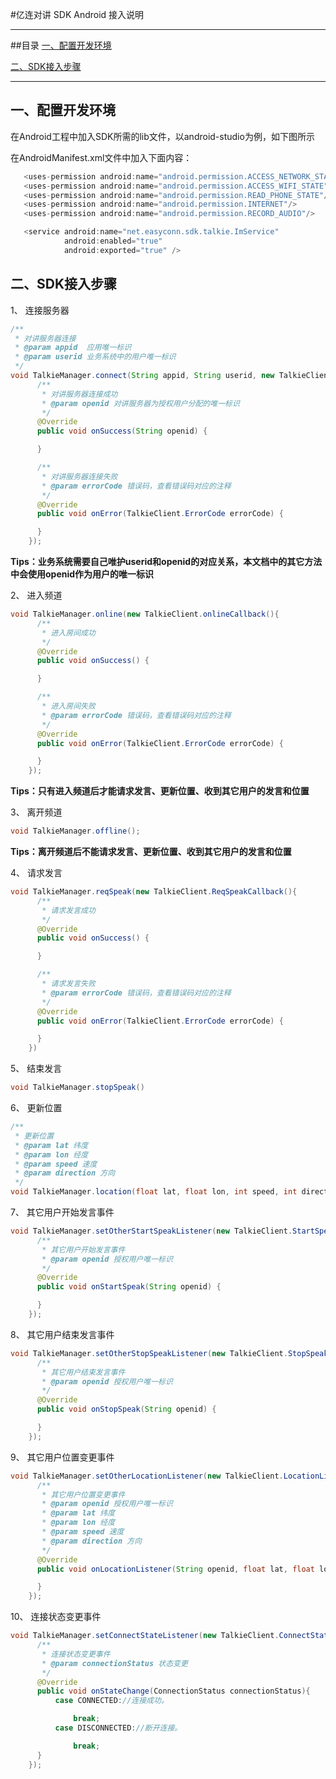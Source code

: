 #亿连对讲 SDK Android 接入说明


---------------
##目录
[一、配置开发环境](#配置开发环境)

[二、SDK接入步骤](#SDK接入步骤)

------------------

<h2 id="配置开发环境">一、配置开发环境</h2>

在Android工程中加入SDK所需的lib文件，以android-studio为例，如下图所示

在AndroidManifest.xml文件中加入下面内容：
```java
   <uses-permission android:name="android.permission.ACCESS_NETWORK_STATE"/>
   <uses-permission android:name="android.permission.ACCESS_WIFI_STATE"/>
   <uses-permission android:name="android.permission.READ_PHONE_STATE"/>
   <uses-permission android:name="android.permission.INTERNET"/>
   <uses-permission android:name="android.permission.RECORD_AUDIO"/>

   <service android:name="net.easyconn.sdk.talkie.ImService"
            android:enabled="true"
            android:exported="true" />
```

<h2 id="SDK接入步骤">二、SDK接入步骤</h2>

1、 连接服务器
```java
/**
 * 对讲服务器连接
 * @param appid  应用唯一标识
 * @param userid 业务系统中的用户唯一标识
 */
void TalkieManager.connect(String appid, String userid, new TalkieClient.ConnectCallback(){
      /**
       * 对讲服务器连接成功
       * @param openid 对讲服务器为授权用户分配的唯一标识
       */
      @Override
      public void onSuccess(String openid) {

      }

      /**
       * 对讲服务器连接失败
       * @param errorCode 错误码，查看错误码对应的注释
       */
      @Override
      public void onError(TalkieClient.ErrorCode errorCode) {

      }
    });
```
**Tips：业务系统需要自己唯护userid和openid的对应关系，本文档中的其它方法中会使用openid作为用户的唯一标识**

2、 进入频道
```java
void TalkieManager.online(new TalkieClient.onlineCallback(){
      /**
       * 进入房间成功
       */
      @Override
      public void onSuccess() {

      }

      /**
       * 进入房间失败
       * @param errorCode 错误码，查看错误码对应的注释
       */
      @Override
      public void onError(TalkieClient.ErrorCode errorCode) {

      }
    });
```
**Tips：只有进入频道后才能请求发言、更新位置、收到其它用户的发言和位置**

3、 离开频道
```java
void TalkieManager.offline();
```
**Tips：离开频道后不能请求发言、更新位置、收到其它用户的发言和位置**

4、 请求发言
```java
void TalkieManager.reqSpeak(new TalkieClient.ReqSpeakCallback(){
      /**
       * 请求发言成功
       */
      @Override
      public void onSuccess() {

      }

      /**
       * 请求发言失败
       * @param errorCode 错误码，查看错误码对应的注释
       */
      @Override
      public void onError(TalkieClient.ErrorCode errorCode) {

      }
    })
```

5、 结束发言
```java
void TalkieManager.stopSpeak()
```

6、 更新位置
```java
/**
 * 更新位置
 * @param lat 纬度
 * @param lon 经度
 * @param speed 速度
 * @param direction 方向
 */
void TalkieManager.location(float lat, float lon, int speed, int direction)
```

7、 其它用户开始发言事件
```java
void TalkieManager.setOtherStartSpeakListener(new TalkieClient.StartSpeakListener(){
      /**
       * 其它用户开始发言事件
       * @param openid 授权用户唯一标识
       */
      @Override
      public void onStartSpeak(String openid) {

      }
    });
```

8、 其它用户结束发言事件
```java
void TalkieManager.setOtherStopSpeakListener(new TalkieClient.StopSpeakListener(){
      /**
       * 其它用户结束发言事件
       * @param openid 授权用户唯一标识
       */
      @Override
      public void onStopSpeak(String openid) {

      }
    });
```

9、 其它用户位置变更事件
```java
void TalkieManager.setOtherLocationListener(new TalkieClient.LocationListener(){
      /**
       * 其它用户位置变更事件
       * @param openid 授权用户唯一标识
       * @param lat 纬度
       * @param lon 经度
       * @param speed 速度
       * @param direction 方向
       */
      @Override
      public void onLocationListener(String openid, float lat, float lon, int speed, int direction) {

      }
    });
```

10、 连接状态变更事件
```java
void TalkieManager.setConnectStateListener(new TalkieClient.ConnectStateListener(){
      /**
       * 连接状态变更事件
       * @param connectionStatus 状态变更
       */
      @Override
      public void onStateChange(ConnectionStatus connectionStatus){
          case CONNECTED://连接成功。

              break;
          case DISCONNECTED://断开连接。

              break;
      }
    });
```
